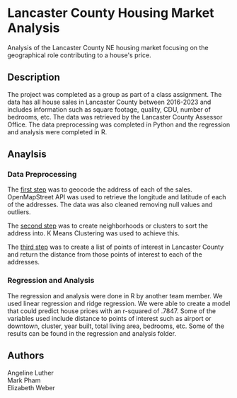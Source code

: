 # Lancaster County Housing Market Analysis

Analysis of the Lancaster County NE housing market focusing on the geographical role contributing to a house's price.

## Description

The project was completed as a group as part of a class assignment. The data has all house sales in Lancaster County between 2016-2023 and includes information such as square footage, quality, CDU, number of bedrooms, etc. The data was retrieved by the Lancaster County Assessor Office.
The data preprocessing was completed in Python and the regression and analysis were completed in R.

## Anaylsis

### Data Preprocessing

The [first step](Latitude_Longitude_Extraction.ipynb) was to geocode the address of each of the sales. OpenMapStreet API was used to retrieve the longitude and latitude of each of the addresses. The data was also cleaned removing null values and outliers.  

The [second step](K-Means-Clustering.ipynb) was to create neighborhoods or clusters to sort the address into. K Means Clustering was used to achieve this.

The [third step](Closest-Features-Extraction.ipynb) was to create a list of points of interest in Lancaster County and return the distance from those points of interest to each of the addresses.

### Regression and Analysis

The regression and analysis were done in R by another team member. We used linear regression and ridge regression. We were able to create a model that could predict house prices with an r-squared of .7847. Some of the variables used include distance to points of interest such as airport or downtown, cluster, year built, total living area, bedrooms, etc. 
Some of the results can be found in the regression and analysis folder.
## Authors

Angeline Luther  
Mark Pham  
Elizabeth Weber
